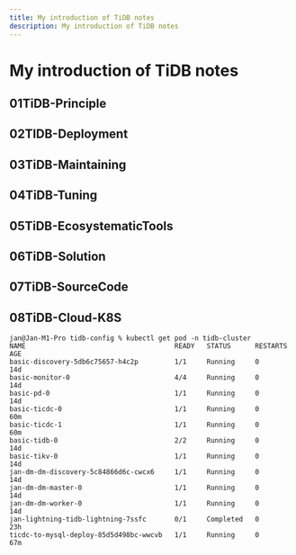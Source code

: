 ```yaml
---
title: My introduction of TiDB notes
description: My introduction of TiDB notes
---
```


# My introduction of TiDB notes

## 01TiDB-Principle

## 02TIDB-Deployment

## 03TiDB-Maintaining

## 04TiDB-Tuning

## 05TiDB-EcosystematicTools

## 06TiDB-Solution

## 07TiDB-SourceCode

## 08TiDB-Cloud-K8S

```shell
jan@Jan-M1-Pro tidb-config % kubectl get pod -n tidb-cluster
NAME                                     READY   STATUS      RESTARTS   AGE
basic-discovery-5db6c75657-h4c2p         1/1     Running     0          14d
basic-monitor-0                          4/4     Running     0          14d
basic-pd-0                               1/1     Running     0          14d
basic-ticdc-0                            1/1     Running     0          60m
basic-ticdc-1                            1/1     Running     0          60m
basic-tidb-0                             2/2     Running     0          14d
basic-tikv-0                             1/1     Running     0          14d
jan-dm-dm-discovery-5c84866d6c-cwcx6     1/1     Running     0          14d
jan-dm-dm-master-0                       1/1     Running     0          14d
jan-dm-dm-worker-0                       1/1     Running     0          14d
jan-lightning-tidb-lightning-7ssfc       0/1     Completed   0          23h
ticdc-to-mysql-deploy-85d5d498bc-wwcvb   1/1     Running     0          67m
```
